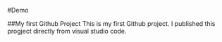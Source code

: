 #Demo

##My first Github Project
This is my first Github project. I published this progject directly from visual studio code.
